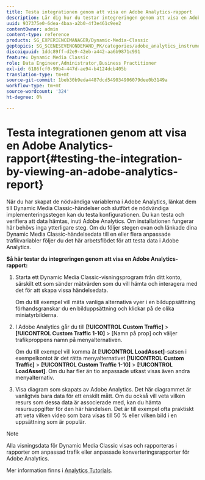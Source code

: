 ```yaml
---
title: Testa integrationen genom att visa en Adobe Analytics-rapport
description: Lär dig hur du testar integreringen genom att visa en Adobe Analytics-rapport.
uuid: 937375e0-6dea-4baa-a2b0-4f3e461c9ee2
contentOwner: admin
content-type: reference
products: SG_EXPERIENCEMANAGER/Dynamic-Media-Classic
geptopics: SG_SCENESEVENONDEMAND_PK/categories/adobe_analytics_instrumentation_kit
discoiquuid: 1ddc89ff-d2e9-42eb-a442-aa6b9871c991
feature: Dynamic Media Classic
role: Data Engineer,Administrator,Business Practitioner
exl-id: 6186fcf0-99b4-447d-ae94-b4124dcb405b
translation-type: tm+mt
source-git-commit: 1beb30b9eda4487dcd549034906079dee0b3149a
workflow-type: tm+mt
source-wordcount: '324'
ht-degree: 0%

---
```


# Testa integrationen genom att visa en Adobe Analytics-rapport{#testing-the-integration-by-viewing-an-adobe-analytics-report}

När du har skapat de nödvändiga variablerna i Adobe Analytics, länkat dem till Dynamic Media Classic-händelser och slutfört de nödvändiga implementeringsstegen kan du testa konfigurationen. Du kan testa och verifiera att data hämtas, inuti Adobe Analytics. Om installationen fungerar här behövs inga ytterligare steg. Om du följer stegen ovan och länkade dina Dynamic Media Classic-händelsedata till en eller flera anpassade trafikvariabler följer du det här arbetsflödet för att testa data i Adobe Analytics.

**Så här testar du integreringen genom att visa en Adobe Analytics-rapport:**

1. Starta ett Dynamic Media Classic-visningsprogram från ditt konto, särskilt ett som sänder mätvärden som du vill hämta och interagera med det för att skapa vissa händelsedata.

   Om du till exempel vill mäta vanliga alternativa vyer i en bilduppsättning förhandsgranskar du en bilduppsättning och klickar på de olika miniatyrbilderna.

1. I Adobe Analytics går du till **[!UICONTROL Custom Traffic]** > **[!UICONTROL Custom Traffic 1-10]** > [Namn på prop] och väljer trafikproppens namn på menyalternativen.

   Om du till exempel vill komma åt **[!UICONTROL LoadAsset]**-satsen i exempelkontot är det rätta menyalternativet **[!UICONTROL Custom Traffic]** > **[!UICONTROL Custom Traffic 1-10]** > **[!UICONTROL LoadAsset]**. Om du har fler än tio anpassade utkast visas även andra menyalternativ.

1. Visa diagram som skapats av Adobe Analytics. Det här diagrammet är vanligtvis bara data för ett enskilt mått. Om du också vill veta vilken resurs som dessa data är associerade med, kan du hämta resursuppgifter för den här händelsen. Det är till exempel ofta praktiskt att veta vilken video som bara visas till 50 % eller vilken bild i en uppsättning som är populär.

>[!NOTE]
>
>Alla visningsdata för Dynamic Media Classic visas och rapporteras i rapporter om anpassad trafik eller anpassade konverteringsrapporter för Adobe Analytics.

Mer information finns i [Analytics Tutorials](https://experienceleague.adobe.com/docs/analytics-learn/tutorials/overview.html).